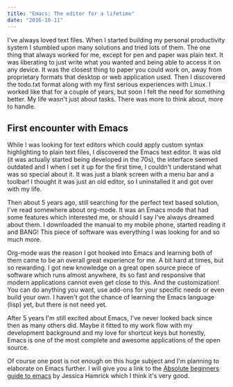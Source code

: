 ```yaml
---
title: "Emacs: The editor for a lifetime"
date: "2016-10-11"
---
```


I've always loved text files. When I started building my personal productivity system I stumbled upon many solutions and tried lots of them. The one thing that always worked for me, except for pen and paper was plain text. It was liberating to just write what you wanted and being able to access it on any device. It was the closest thing to paper you could work on, away from proprietary formats that desktop or web application used. Then I discovered the todo.txt format along with my first serious experiences with Linux. I worked like that for a couple of years, but soon I felt the need for something better. My life wasn't just about tasks. There was more to think about, more to handle.

## First encounter with Emacs

While I was looking for text editors which could apply custom syntax highlighting to plain text files, I discovered the Emacs text editor. It was old (it was actually started being developed in the 70s), the interface seemed outdated and I when I set it up for the first time, I couldn't understand what was so special about it. It was just a blank screen with a menu bar and a toolbar! I thought it was just an old editor, so I uninstalled it and got over with my life.

Then about 5 years ago, still searching for the perfect text based solution, I've read somewhere about org-mode. It was an Emacs mode that had some features which interested me, or should I say I've always dreamed about them. I downloaded the manual to my mobile phone, started reading it and BANG! This piece of software was everything I was looking for and so much more.

Org-mode was the reason I got hooked into Emacs and learning both of them came to be an overall great experience for me. A bit hard at times, but so rewarding. I got new knowledge on a great open source piece of software which runs almost anywhere, its so fast and responsive that modern applications cannot even get close to this. And the customization! You can do anything you want, use add-ons for your specific needs or even build your own. I haven't got the chance of learning the Emacs language (lisp) yet, but there is not need yet.

After 5 years I'm still excited about Emacs, I've never looked back since then as many others did. Maybe it fitted to my work flow with my development background and my love for shortcut keys but honestly, Emacs is one of the most complete and awesome applications of the open source.

Of course one post is not enough on this huge subject and I'm planning to elaborate on Emacs further. I will give you a link to the [Absolute beginners guide to emacs](http://www.jesshamrick.com/2012/09/10/absolute-beginners-guide-to-emacs/) by Jessica Hamrick which I think it's very good.
